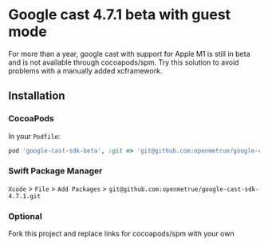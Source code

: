 # Google cast 4.7.1 beta with guest mode

For more than a year, google cast with support for Apple M1 is still in beta and is not available through cocoapods/spm. Try this solution to avoid problems with a manually added xcframework.

## Installation

### CocoaPods

In your `Podfile`:

```ruby
pod 'google-cast-sdk-beta', :git => 'git@github.com:openmetrue/google-cast-sdk-4.7.1.git'
```

### Swift Package Manager

`Xcode` > `File` > `Add Packages` > `git@github.com:openmetrue/google-cast-sdk-4.7.1.git`

### Optional

Fork this project and replace links for cocoapods/spm with your own
